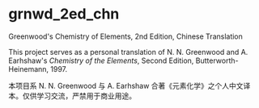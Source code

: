 # grnwd_2ed_chn
Greenwood's Chemistry of Elements, 2nd Edition, Chinese Translation

This project serves as a personal translation of N. N. Greenwood and A. Earhshaw's *Chemistry of the Elements*, Second Edition, Butterworth-Heinemann, 1997.

本项目系 N. N. Greenwood 与 A. Earhshaw 合著《元素化学》之个人中文译本。仅供学习交流，严禁用于商业用途。

